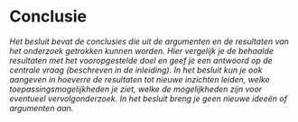 # Conclusie

*Het besluit bevat de conclusies die uit de argumenten en de resultaten van het onderzoek getrokken kunnen worden. Hier vergelijk je de behaalde resultaten met het vooropgestelde doel en geef je een antwoord op de centrale vraag (beschreven in de inleiding). In het besluit kun je ook aangeven in hoeverre de resultaten tot nieuwe inzichten leiden, welke toepassingsmogelijkheden je ziet, welke de mogelijkheden zijn voor eventueel vervolgonderzoek. In het besluit breng je geen nieuwe ideeën of argumenten aan.*
